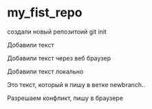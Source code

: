 ﻿# my_fist_repo

создали новый репозитоий
git init

Добавили текст

Добавили текст через веб браузер

Добавили текст локально

Это текст, который я пишу в ветке newbranch..

Разрешаем конфликт, пишу в браузере
